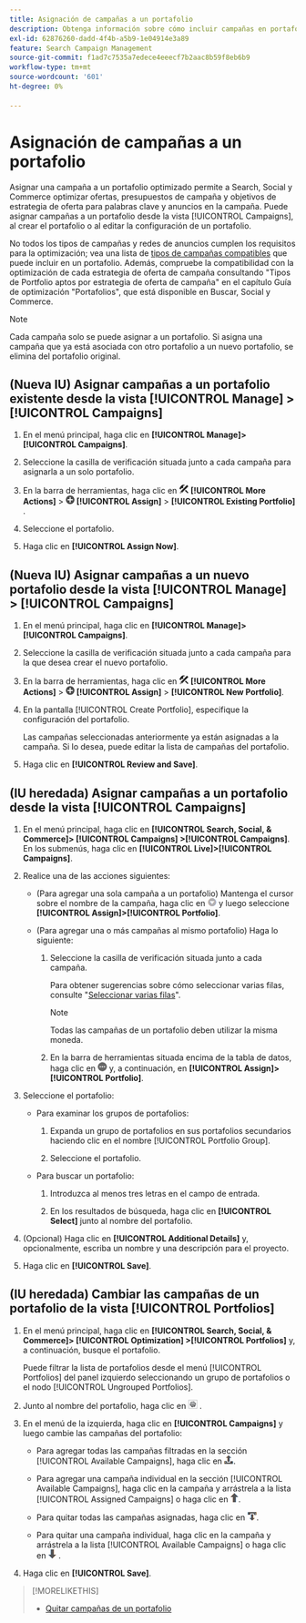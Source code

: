 ```yaml
---
title: Asignación de campañas a un portafolio
description: Obtenga información sobre cómo incluir campañas en portafolios para la optimización.
exl-id: 62876260-dadd-4f4b-a5b9-1e04914e3a89
feature: Search Campaign Management
source-git-commit: f1ad7c7535a7edece4eeecf7b2aac8b59f8eb6b9
workflow-type: tm+mt
source-wordcount: '601'
ht-degree: 0%

---
```


# Asignación de campañas a un portafolio

Asignar una campaña a un portafolio optimizado permite a Search, Social y Commerce optimizar ofertas, presupuestos de campaña y objetivos de estrategia de oferta para palabras clave y anuncios en la campaña. Puede asignar campañas a un portafolio desde la vista [!UICONTROL Campaigns], al crear el portafolio o al editar la configuración de un portafolio.

No todos los tipos de campañas y redes de anuncios cumplen los requisitos para la optimización; vea una lista de [tipos de campañas compatibles](/help/search-social-commerce/introduction/supported-inventory.md) que puede incluir en un portafolio. Además, compruebe la compatibilidad con la optimización de cada estrategia de oferta de campaña consultando &quot;Tipos de Portfolio aptos por estrategia de oferta de campaña&quot; en el capítulo Guía de optimización &quot;Portafolios&quot;, que está disponible en Buscar, Social y Commerce.<!-- verify convention for referencing Optimization Guide here -->

>[!NOTE]
>
>Cada campaña solo se puede asignar a un portafolio. Si asigna una campaña que ya está asociada con otro portafolio a un nuevo portafolio, se elimina del portafolio original.

## (Nueva IU) Asignar campañas a un portafolio existente desde la vista [!UICONTROL Manage] > [!UICONTROL Campaigns]

1. En el menú principal, haga clic en **[!UICONTROL Manage]>[!UICONTROL Campaigns]**.

1. Seleccione la casilla de verificación situada junto a cada campaña para asignarla a un solo portafolio.

1. En la barra de herramientas, haga clic en ![Más acciones](/help/search-social-commerce/assets/more-actions.png "Más acciones") **[!UICONTROL More Actions]** > ![Asignar](/help/search-social-commerce/assets/assign.png "Asignar") **[!UICONTROL Assign]** > **[!UICONTROL Existing Portfolio]** .

1. Seleccione el portafolio.

1. Haga clic en **[!UICONTROL Assign Now]**.

## (Nueva IU) Asignar campañas a un nuevo portafolio desde la vista [!UICONTROL Manage] > [!UICONTROL Campaigns]

1. En el menú principal, haga clic en **[!UICONTROL Manage]>[!UICONTROL Campaigns]**.

1. Seleccione la casilla de verificación situada junto a cada campaña para la que desea crear el nuevo portafolio.

1. En la barra de herramientas, haga clic en ![Más acciones](/help/search-social-commerce/assets/more-actions.png "Más acciones") **[!UICONTROL More Actions]** > ![Asignar](/help/search-social-commerce/assets/assign.png "Asignar") **[!UICONTROL Assign]** > **[!UICONTROL New Portfolio]**.

1. En la pantalla [!UICONTROL Create Portfolio], especifique la configuración del portafolio<!--[portfolio settings](/help/search-social-commerce/beta-ui/manage/portfolios/portfolio-settings.md)-->.

   Las campañas seleccionadas anteriormente ya están asignadas a la campaña. Si lo desea, puede editar la lista de campañas del portafolio.

1. Haga clic en **[!UICONTROL Review and Save]**.

## (IU heredada) Asignar campañas a un portafolio desde la vista [!UICONTROL Campaigns]

1. En el menú principal, haga clic en **[!UICONTROL Search, Social, & Commerce]> [!UICONTROL Campaigns] >[!UICONTROL Campaigns]**. En los submenús, haga clic en **[!UICONTROL Live]>[!UICONTROL Campaigns]**.

1. Realice una de las acciones siguientes:

   * (Para agregar una sola campaña a un portafolio) Mantenga el cursor sobre el nombre de la campaña, haga clic en ![Botón de menú](/help/search-social-commerce/assets/arrow-dropdown-menu.png "Botón de menú") y luego seleccione **[!UICONTROL Assign]>[!UICONTROL Portfolio]**.

   * (Para agregar una o más campañas al mismo portafolio) Haga lo siguiente:

      1. Seleccione la casilla de verificación situada junto a cada campaña.

         Para obtener sugerencias sobre cómo seleccionar varias filas, consulte &quot;[Seleccionar varias filas](/help/search-social-commerce/common-tasks/navigation-editing-selection/multiple-rows-select.md)&quot;.

         >[!NOTE]
         >
         >Todas las campañas de un portafolio deben utilizar la misma moneda.

      1. En la barra de herramientas situada encima de la tabla de datos, haga clic en ![Más](/help/search-social-commerce/assets/more.png "Más") y, a continuación, en **[!UICONTROL Assign]>[!UICONTROL Portfolio]**.

1. Seleccione el portafolio:

   * Para examinar los grupos de portafolios:

      1. Expanda un grupo de portafolios en sus portafolios secundarios haciendo clic en el nombre [!UICONTROL Portfolio Group].

      1. Seleccione el portafolio.

   * Para buscar un portafolio:

      1. Introduzca al menos tres letras en el campo de entrada.

      1. En los resultados de búsqueda, haga clic en **[!UICONTROL Select]** junto al nombre del portafolio.

1. (Opcional) Haga clic en **[!UICONTROL Additional Details]** y, opcionalmente, escriba un nombre y una descripción para el proyecto.

1. Haga clic en **[!UICONTROL Save]**.

## (IU heredada) Cambiar las campañas de un portafolio de la vista [!UICONTROL Portfolios]

1. En el menú principal, haga clic en **[!UICONTROL Search, Social, & Commerce]> [!UICONTROL Optimization] >[!UICONTROL Portfolios]** y, a continuación, busque el portafolio.

   Puede filtrar la lista de portafolios desde el menú [!UICONTROL Portfolios] del panel izquierdo seleccionando un grupo de portafolios o el nodo [!UICONTROL Ungrouped Portfolios].

1. Junto al nombre del portafolio, haga clic en ![botón Ver/editar configuración](/help/search-social-commerce/assets/settings.png "botón Ver/editar configuración") .

1. En el menú de la izquierda, haga clic en **[!UICONTROL Campaigns]** y luego cambie las campañas del portafolio:

   * Para agregar todas las campañas filtradas en la sección [!UICONTROL Available Campaigns], haga clic en ![Asignar todas las campañas al portafolio](/help/search-social-commerce/assets/arrow-assign-all.png "Asignar todas las campañas al portafolio").

   * Para agregar una campaña individual en la sección [!UICONTROL Available Campaigns], haga clic en la campaña y arrástrela a la lista [!UICONTROL Assigned Campaigns] o haga clic en ![Asignar campaña al portafolio](/help/search-social-commerce/assets/arrow-assign.png "Asignar campaña al portafolio").

   * Para quitar todas las campañas asignadas, haga clic en ![Quitar todas las campañas del portafolio](/help/search-social-commerce/assets/arrow-remove-all.png "Quitar todas las campañas del portafolio").

   * Para quitar una campaña individual, haga clic en la campaña y arrástrela a la lista [!UICONTROL Available Campaigns] o haga clic en ![Quitar campaña del portafolio](/help/search-social-commerce/assets/arrow-remove.png "Quitar campaña del portafolio") .

1. Haga clic en **[!UICONTROL Save]**.

>[!MORELIKETHIS]
>
>* [Quitar campañas de un portafolio](/help/search-social-commerce/campaign-management/campaign-remove-from-portfolio.md)
